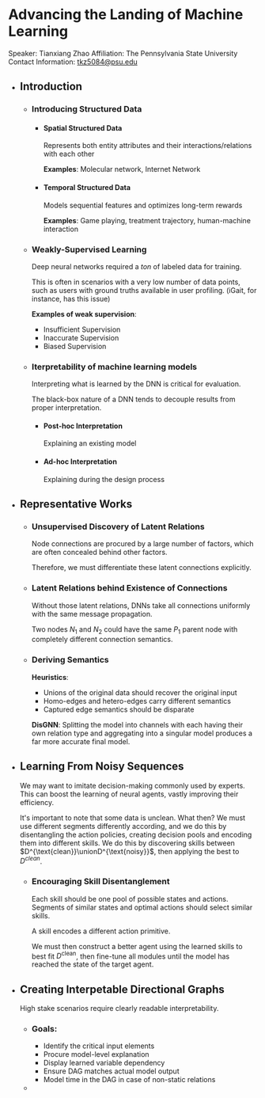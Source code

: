 # Advancing the Landing of Machine Learning
Speaker: Tianxiang Zhao
Affiliation: The Pennsylvania State University
Contact Information: tkz5084@psu.edu
- ## Introduction
	- ### Introducing Structured Data
		- #### Spatial Structured Data
		  Represents both entity attributes and their interactions/relations with each other
		  
		  **Examples**: Molecular network, Internet Network
		- #### Temporal Structured Data
		  Models sequential features and optimizes long-term rewards
		  
		  **Examples**: Game playing, treatment trajectory, human-machine interaction
	- ### Weakly-Supervised Learning
	  Deep neural networks required a *ton* of labeled data for training.
	  
	  This is often in scenarios with a very low number of data points, such as users with ground truths available in user profiling. (iGait, for instance, has this issue)
	  
	  **Examples of weak supervision**:
	  * Insufficient Supervision
	  * Inaccurate Supervision
	  * Biased Supervision
	- ### Iterpretability of machine learning models
	  Interpreting what is learned by the DNN is critical for evaluation.
	  
	  The black-box nature of a DNN tends to decouple results from proper interpretation.
		- #### Post-hoc Interpretation
		  Explaining an existing model
		- #### Ad-hoc Interpretation
		  Explaining during the design process
- ## Representative Works
	- ### Unsupervised Discovery of Latent Relations
	  Node connections are procured by a large number of factors, which are often concealed behind other factors.
	  
	  Therefore, we must differentiate these latent connections explicitly.
	- ### Latent Relations behind Existence of Connections
	  Without those latent relations, DNNs take all connections uniformly with the same message propagation.
	  
	  Two nodes $N_1$ and $N_2$ could have the same $P_1$ parent node with completely different connection semantics.
	- ### Deriving Semantics
	  **Heuristics**:
	  * Unions of the original data should recover the original input
	  * Homo-edges and hetero-edges carry different semantics
	  * Captured edge semantics should be disparate
	  
	  **DisGNN**:
	  Splitting the model into channels with each having their own relation type and aggregating into a singular model produces a far more accurate final model.
- ## Learning From Noisy Sequences
  We may want to imitate decision-making commonly used by experts. This can boost the learning of neural agents, vastly improving their efficiency.
  
  It's important to note that some data is unclean. What then?
  We must use different segments differently according, and we do this by disentangling the action policies, creating decision pools and encoding them into different skills. We do this by discovering skills between $D^{\text{clean}}\unionD^{\text{noisy}}$, then applying the best to $D^{clean}$.
	- ### Encouraging Skill Disentanglement
	  Each skill should be one pool of possible states and actions.
	  Segments of similar states and optimal actions should select similar skills.
	  
	  A skill encodes a different action primitive.
	  
	  We must then construct a better agent using the learned skills to best fit $D^{\text{clean}}$, then fine-tune all modules until the model has reached the state of the target agent.
- ## Creating Interpetable Directional Graphs
  High stake scenarios require clearly readable interpretability.
	- ### Goals:
	  * Identify the critical input elements
	  * Procure model-level explanation
	  * Display learned variable dependency
	  * Ensure DAG matches actual model output
	  * Model time in the DAG in case of non-static relations
	-
